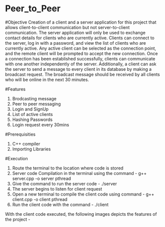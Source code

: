 # Peer_to_Peer

#Objective
Creation of a client and a server application for this project that allows client-to-client communication but not server-to-client communication. The server application will only be used to exchange contact details for clients who are currently active. Clients can connect to the server, log in with a password, and view the list of clients who are currently active. Any active client can be selected as the connection point, and the remote client will be prompted to accept the new connection. Once a connection has been established successfully, clients can communicate with one another independently of the server. Additionally, a client can ask the server to send a message to every client in its database by making a broadcast request. The broadcast message should be received by all clients who will be online in the next 30 minutes.

#Features
1. Brodcasting message
2. Peer to peer messaging
3. Login and SignUp
4. List of active clients
5. Hashing Passwords
6. Login request every 30mins

#Prerequisities
1. C++ compiler
2. Importing Libraries

#Execution
1. Route the terminal to the location where code is stored
2. Server code Compilation in the terminal using the command - g++ server.cpp -o server pthread
3. Give the command to run the server code - ./server
4. The server begins to listen for client request 
5. Open a new terminal to compile the client code using command - g++ client.cpp -o client pthread
6. Run the client code with the command - ./client

With the client code executed, the following images depicts the features of the project -
